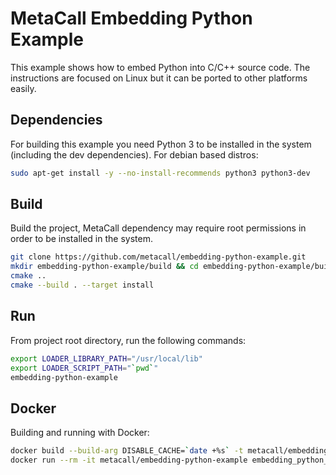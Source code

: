 # MetaCall Embedding Python Example

This example shows how to embed Python into C/C++ source code. The instructions are focused on Linux but it can be ported to other platforms easily.

## Dependencies

For building this example you need Python 3 to be installed in the system (including the dev dependencies). For debian based distros:

```bash
sudo apt-get install -y --no-install-recommends python3 python3-dev
```

## Build

Build the project, MetaCall dependency may require root permissions in order to be installed in the system.

```bash
git clone https://github.com/metacall/embedding-python-example.git
mkdir embedding-python-example/build && cd embedding-python-example/build
cmake ..
cmake --build . --target install
```

## Run

From project root directory, run the following commands:

```bash
export LOADER_LIBRARY_PATH="/usr/local/lib"
export LOADER_SCRIPT_PATH="`pwd`"
embedding-python-example
```

## Docker

Building and running with Docker:

```bash
docker build --build-arg DISABLE_CACHE=`date +%s` -t metacall/embedding-python-example .
docker run --rm -it metacall/embedding-python-example embedding_python_example
```
